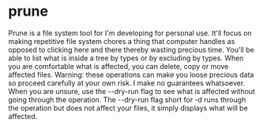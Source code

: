 # prune
Prune is a file system tool for I'm developing for personal use. It'll focus on making repetitive file system chores a thing that computer handles as opposed to clicking here and there thereby wasting precious time. You'll be able to list what is inside a tree by types or by excluding by types. When you are comfortable what is affected, you can delete, copy or move affected files. Warning: these operations can make you loose precious data so proceed carefully at your own risk. I make no guarantees whatsoever. When you are unsure, use the --dry-run flag to see what is affected without going through the operation. The --dry-run flag short for -d runs through the operation but does not affect your files, it simply displays what will be affected. 

